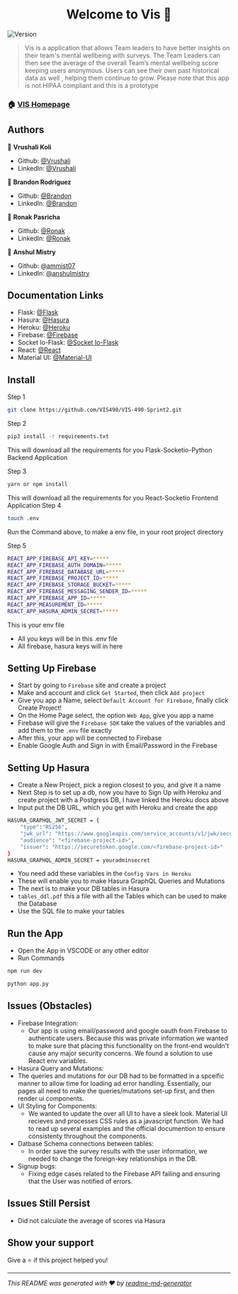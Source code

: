 <h1 align="center">Welcome to Vis 👋</h1>
<p>
  <img alt="Version" src="https://img.shields.io/badge/version-0.1.0-blue.svg?cacheSeconds=2592000" />
</p>

> Vis is a application that allows Team leaders to have better insights on their team's mental wellbeing with surveys. The Team Leaders can then see the average of the overall Team’s mental wellbeing score keeping users anonymous.  Users can see their own past historical data as well , helping them continue to grow. Please note that this app is not  HIPAA compliant and this is a prototype 

### 🏠 [VIS Homepage](https://still-ravine-46486.herokuapp.com)


## Authors

👤 **Vrushali Koli**
* Github: [@Vrushali](https://github.com/vkoli)
* LinkedIn: [@Vrushali](https://www.linkedin.com/in/vk801/)

👤 **Brandon Rodriguez**
* Github: [@Brandon](https://github.com/brandonRodriguez24)
* LinkedIn: [@Brandon](https://www.linkedin.com/in/brandon-rodriguez-5a2274201/)

👤 **Ronak Pasricha**
* Github: [@Ronak](https://github.com/rpasricha45)
* LinkedIn: [@Ronak](https://www.linkedin.com/in/ronak-pasricha/)

👤 **Anshul Mistry**
* Github: [@ammist07](https://github.com/ammist07)
* LinkedIn: [@anshulmistry](https://linkedin.com/in/anshulmistry)

## Documentation Links
* Flask: [@Flask](https://flask.palletsprojects.com/en/1.1.x/api/)
* Hasura: [@Hasura](https://hasura.io/docs/1.0/graphql/core/index.html)
* Heroku: [@Heroku](https://devcenter.heroku.com/categories/reference)
* Firebase: [@Firebase](https://firebase.google.com/?gclid=Cj0KCQiA5bz-BRD-ARIsABjT4njI9dq7z4jlUh2PmOfhRvgbUAg34I1UE9ioHimnHi-azTR8xpbGGkUaAk86EALw_wcB)
* Socket Io-Flask: [@Socket Io-Flask](https://flask-socketio.readthedocs.io/en/latest/)
* React: [@React](https://reactjs.org/docs/getting-started.html)
* Material UI: [@Material-UI](https://material-ui.com)

## Install
Step 1
```sh
git clone https://github.com/VIS490/VIS-490-Sprint2.git
```
Step 2
```sh
pip3 install -r requirements.txt
```
This will download all the requirements for you Flask-Socketio-Python Backend Application

Step 3
```sh
yarn or npm install
```
This will download all the requirements for you React-Socketio Frontend Application
Step 4
```sh
touch .env
```
Run the Command above, to make a env file, in your root project directory

Step 5
```sh
REACT_APP_FIREBASE_API_KEY=*****
REACT_APP_FIREBASE_AUTH_DOMAIN=*****
REACT_APP_FIREBASE_DATABASE_URL=*****
REACT_APP_FIREBASE_PROJECT_ID=*****
REACT_APP_FIREBASE_STORAGE_BUCKET=*****
REACT_APP_FIREBASE_MESSAGING_SENDER_ID=*****
REACT_APP_FIREBASE_APP_ID=*****
REACT_APP_MEASUREMENT_ID=*****
REACT_APP_HASURA_ADMIN_SECRET=*****
```
This is your env file
- All you keys will be in this .env file
- All firebase, hasura keys will in here

## Setting Up Firebase
- Start by going to ``Firebase`` site and create a project
- Make and account and click ``Get Started``, then click ``Add project``
- Give you app a Name, select ``Default Account for Firebase``, finally click Create Project!
- On the Home Page select, the option ``Web App``, give you app a name
- Firebase will give the ``Firebase SDK`` take the values of the variables and add them to the ``.env`` file exactly
- After this, your app will be connected to Firebase
- Enable Google Auth and Sign in with Email/Password in the Firebase
## Setting Up Hasura
- Create a New Project, pick a region closest to you, and give it a name
- Next Step is to set up a db, now you have to Sign Up with Heroku and create project with a Postgress DB, I have linked the Heroku docs above
- Input put the DB URL, which you get with Heroku and create the app
```sh
HASURA_GRAPHQL_JWT_SECRET = {
    "type":"RS256",
    "jwk_url": "https://www.googleapis.com/service_accounts/v1/jwk/securetoken@system.gserviceaccount.com",
    "audience": "<firebase-project-id>",
    "issuer": "https://securetoken.google.com/<firebase-project-id>"
}
HASURA_GRAPHQL_ADMIN_SECRET = youradminsecret
```
- You need add these variables in the ``Config Vars in Heroku``
- These will enable you to make Hasura GraphQL Queries and Mutations
- The next is to make your DB tables in Hasura
- ``tables_ddl.pdf`` this a file with all the Tables which can be used to make the Database
- Use the SQL file to make your tables
## Run the App
- Open the App in VSCODE or any other editor
- Run Commands
```sh
npm run dev 
```
```sh
python app.py
```
## Issues (Obstacles)
- Firebase Integration:  
  - Our app is using email/password and google oauth from Firebase to authenticate users. Because this was private information we wanted to make sure that placing this functionality on the front-end wouldn't cause any major security concerns. We found a solution to use React env variables. 
- Hasura Query and Mutations:  
 - The queries and mutations for our DB had to be formatted in a spceific manner to allow time for loading ad error handling. Essentially, our pages all need to make the queries/mutations set-up first, and then render ui components.
- UI Styling for Components:  
  - We wanted to update the over all UI to have a sleek look. Material UI recieves and processes CSS rules as a javascript function. We had to read up several examples and the official documention to ensure consistenty throughout the components. 
- Datbase Schema connections between tables:  
  - In order save the survey results with the user information, we needed to change the foreign-key relationships in the DB.
- Signup bugs:  
    - Fixing edge cases related to the Firebase API failing and ensuring that the User was notified of errors.  

## Issues Still Persist
- Did not calculate  the average of scores via Hasura 
## Show your support

Give a ⭐️ if this project helped you!

***
_This README was generated with ❤️ by [readme-md-generator](https://github.com/kefranabg/readme-md-generator)_
